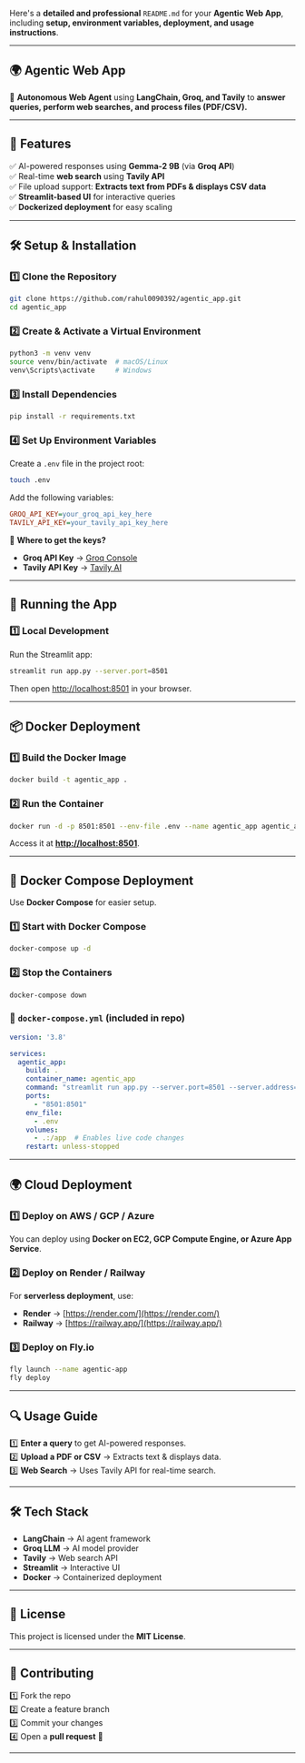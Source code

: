 Here's a **detailed and professional** `README.md` for your **Agentic Web App**, including **setup, environment variables, deployment, and usage instructions**.  

---

## **🌍 Agentic Web App**
🚀 **Autonomous Web Agent** using **LangChain, Groq, and Tavily** to **answer queries, perform web searches, and process files (PDF/CSV).**  

---

## **📌 Features**
✅ AI-powered responses using **Gemma-2 9B** (via **Groq API**)  
✅ Real-time **web search** using **Tavily API**  
✅ File upload support: **Extracts text from PDFs & displays CSV data**  
✅ **Streamlit-based UI** for interactive queries  
✅ **Dockerized deployment** for easy scaling  

---

## **🛠️ Setup & Installation**
### **1️⃣ Clone the Repository**
```bash
git clone https://github.com/rahul0090392/agentic_app.git
cd agentic_app
```

### **2️⃣ Create & Activate a Virtual Environment**
```bash
python3 -m venv venv
source venv/bin/activate  # macOS/Linux
venv\Scripts\activate     # Windows
```

### **3️⃣ Install Dependencies**
```bash
pip install -r requirements.txt
```

### **4️⃣ Set Up Environment Variables**
Create a `.env` file in the project root:
```bash
touch .env
```
Add the following variables:
```ini
GROQ_API_KEY=your_groq_api_key_here
TAVILY_API_KEY=your_tavily_api_key_here
```
🔹 **Where to get the keys?**  
- **Groq API Key** → [Groq Console](https://console.groq.com/)  
- **Tavily API Key** → [Tavily AI](https://tavily.com/)  

---

## **🚀 Running the App**
### **1️⃣ Local Development**
Run the Streamlit app:
```bash
streamlit run app.py --server.port=8501
```
Then open [http://localhost:8501](http://localhost:8501) in your browser.

---

## **📦 Docker Deployment**
### **1️⃣ Build the Docker Image**
```bash
docker build -t agentic_app .
```

### **2️⃣ Run the Container**
```bash
docker run -d -p 8501:8501 --env-file .env --name agentic_app agentic_app
```
Access it at **[http://localhost:8501](http://localhost:8501)**.

---

## **📜 Docker Compose Deployment**
Use **Docker Compose** for easier setup.
### **1️⃣ Start with Docker Compose**
```bash
docker-compose up -d
```

### **2️⃣ Stop the Containers**
```bash
docker-compose down
```

### **📂 `docker-compose.yml` (included in repo)**
```yaml
version: '3.8'

services:
  agentic_app:
    build: .
    container_name: agentic_app
    command: "streamlit run app.py --server.port=8501 --server.address=0.0.0.0"
    ports:
      - "8501:8501"
    env_file:
      - .env
    volumes:
      - .:/app  # Enables live code changes
    restart: unless-stopped
```

---

## **🌍 Cloud Deployment**
### **1️⃣ Deploy on AWS / GCP / Azure**
You can deploy using **Docker on EC2, GCP Compute Engine, or Azure App Service**.

### **2️⃣ Deploy on Render / Railway**
For **serverless deployment**, use:
- **Render** → [https://render.com/](https://render.com/)
- **Railway** → [https://railway.app/](https://railway.app/)

### **3️⃣ Deploy on Fly.io**
```bash
fly launch --name agentic-app
fly deploy
```

---

## **🔍 Usage Guide**
1️⃣ **Enter a query** to get AI-powered responses.  
2️⃣ **Upload a PDF or CSV** → Extracts text & displays data.  
3️⃣ **Web Search** → Uses Tavily API for real-time search.  

---

## **🛠️ Tech Stack**
- **LangChain** → AI agent framework  
- **Groq LLM** → AI model provider  
- **Tavily** → Web search API  
- **Streamlit** → Interactive UI  
- **Docker** → Containerized deployment  

---

## **📄 License**
This project is licensed under the **MIT License**.

---

## **🤝 Contributing**
1️⃣ Fork the repo  
2️⃣ Create a feature branch  
3️⃣ Commit your changes  
4️⃣ Open a **pull request** 🚀  

---
